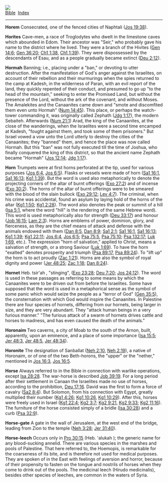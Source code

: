 [![](../../cdshop/ithlogo.png)](../../index)  
[Bible](../index)  [Index](index) 

------------------------------------------------------------------------

<span id="000">**Horem**</span> Consecrated, one of the fenced cities of
Naphtali ([Jos 19:38](../kjv/jos019.htm#038)).

<span id="001">**Horites**</span> Cave-men, a race of Troglodytes who
dwelt in the limestone caves which abounded in Edom. Their ancestor was
"Seir," who probably gave his name to the district where he lived. They
were a branch of the Hivites ([Gen 14:6](../kjv/gen014.htm#006); [Gen
36:20](../kjv/gen036.htm#020); [Ch1 1:38](../kjv/ch1001.htm#038), [Ch1
1:39](../kjv/ch1001.htm#039)). They were dispossessed by the descendants
of Esau, and as a people gradually became extinct ([Deu
2:12](../kjv/deu002.htm#012)).

<span id="002">**Hormah**</span> Banning; i.e., placing under a "ban,"
or devoting to utter destruction. After the manifestation of God's anger
against the Israelites, on account of their rebellion and their
murmurings when the spies returned to the camp at Kadesh, in the
wilderness of Paran, with an evil report of the land, they quickly
repented of their conduct, and presumed to go up "to the head of the
mountain," seeking to enter the Promised Land, but without the presence
of the Lord, without the ark of the covenant, and without Moses. The
Amalekites and the Canaanites came down and "smote and discomfited them
even unto Hormah" ([Num 14:45](../kjv/num014.htm#045)). This place, or
perhaps the watch-tower commanding it, was originally called Zephath
([Jdg 1:17](../kjv/jdg001.htm#017)), the modern Sebaiteh. Afterwards
([Num 21:1](../kjv/num021.htm#001)) Arad, the king of the Canaanites, at
the close of the wanderings, when the Israelites were a second time
encamped at Kadesh, "fought against them, and took some of them
prisoners." But Israel vowed a vow unto the Lord utterly to destroy the
cities of the Canaanites; they "banned" them, and hence the place was
now called Hormah. But this "ban" was not fully executed till the time
of Joshua, who finally conquered the king of this district, so that the
ancient name Zephath became "Hormah" ([Jos
12:14](../kjv/jos012.htm#014); [Jdg 1:17](../kjv/jdg001.htm#017)).

<span id="003">**Horn**</span> Trumpets were at first horns perforated
at the tip, used for various purposes ([Jos 6:4](../kjv/jos006.htm#004),
[Jos 6:5](../kjv/jos006.htm#005)). Flasks or vessels were made of horn
([Sa1 16:1](../kjv/sa1016.htm#001), [Sa1 16:13](../kjv/sa1016.htm#013);
[Kg1 1:39](../kjv/kg1001.htm#039)). But the word is used also
metaphorically to denote the projecting corners of the altar of burnt
offerings ([Exo 27:2](../kjv/exo027.htm#002)) and of incense ([Exo
30:2](../kjv/exo030.htm#002)). The horns of the altar of burnt offerings
were to be smeared with the blood of the slain bullock ([Exo
29:12](../kjv/exo029.htm#012); [Lev 4:7](../kjv/lev004.htm#007)). The
criminal, when his crime was accidental, found an asylum by laying hold
of the horns of the altar ([Kg1 1:50](../kjv/kg1001.htm#050); [Kg1
2:28](../kjv/kg1002.htm#028)). The word also denotes the peak or summit
of a hill ([Isa 5:1](../kjv/isa005.htm#001), where the word "hill" is
the rendering of the same Hebrew word). This word is used metaphorically
also for strength ([Deu 33:17](../kjv/deu033.htm#017)) and honour ([Job
16:15](../kjv/job016.htm#015); [Lam 2:3](../kjv/lam002.htm#003)). Horns
are emblems of power, dominion, glory, and fierceness, as they are the
chief means of attack and defense with the animals endowed with them
([Dan 8:5](../kjv/dan008.htm#005), [Dan 8:9](../kjv/dan008.htm#009);
[Sa1 2:1](../kjv/sa1002.htm#001); [Sa1 16:1](../kjv/sa1016.htm#001),
[Sa1 16:13](../kjv/sa1016.htm#013); [Kg1 1:39](../kjv/kg1001.htm#039);
[Kg1 22:11](../kjv/kg1022.htm#011); [Jos 6:4](../kjv/jos006.htm#004),
[Jos 6:5](../kjv/jos006.htm#005); [Psa 75:5](../kjv/psa075.htm#005),
[Psa 75:10](../kjv/psa075.htm#010); [Psa 132:17](../kjv/psa132.htm#017);
[Luk 1:69](../kjv/luk001.htm#069), etc.). The expression "horn of
salvation," applied to Christ, means a salvation of strength, or a
strong Saviour ([Luk 1:69](../kjv/luk001.htm#069)). To have the horn
"exalted" denotes prosperity and triumph ([Psa
89:17](../kjv/psa089.htm#017), [Psa 89:24](../kjv/psa089.htm#024)). To
"lift up" the horn is to act proudly ([Zac
1:21](../kjv/zac001.htm#021)). Horns are also the symbol of royal
dignity and power ([Jer 48:25](../kjv/jer048.htm#025); [Zac
1:18](../kjv/zac001.htm#018); [Dan 8:24](../kjv/dan008.htm#024)).

<span id="004">**Hornet**</span> Heb. tsir'ah , "stinging", ([Exo
23:28](../kjv/exo023.htm#028); [Deu 7:20](../kjv/deu007.htm#020); [Jos
24:12](../kjv/jos024.htm#012)). The word is used in these passages as
referring to some means by which the Canaanites were to be driven out
from before the Israelites. Some have supposed that the word is used in
a metaphorical sense as the symbol of some panic which would seize the
people as a "terror of God" ([Gen 35:5](../kjv/gen035.htm#005)), the
consternation with which God would inspire the Canaanites. In Palestine
there are four species of hornets, differing from our hornets, being
larger in size, and they are very abundant. They "attack human beings in
a very furious manner." "The furious attack of a swarm of hornets drives
cattle and horses to madness, and has even caused the death of the
animals."

<span id="005">**Horonaim**</span> Two caverns, a city of Moab to the
south of the Arnon, built, apparently, upon an eminence, and a place of
some importance ([Isa 15:5](../kjv/isa015.htm#005); [Jer
48:3](../kjv/jer048.htm#003), [Jer 48:5](../kjv/jer048.htm#005), [Jer
48:34](../kjv/jer048.htm#034)).

<span id="006">**Horonite**</span> The designation of Sanballat ([Neh
2:10](../kjv/neh002.htm#010), [Neh 2:19](../kjv/neh002.htm#019)), a
native of Horonaim, or of one of the two Beth-horons, the "upper" or the
"nether," mentioned in [Jos 16:3](../kjv/jos016.htm#003), [Jos
16:5](../kjv/jos016.htm#005).

<span id="007">**Horse**</span> Always referred to in the Bible in
connection with warlike operations, except [Isa
28:28](../kjv/isa028.htm#028). The war-horse is described [Job
39:19](../kjv/job039.htm#019). For a long period after their settlement
in Canaan the Israelites made no use of horses, according to the
prohibition, [Deu 17:16](../kjv/deu017.htm#016). David was the first to
form a force of cavalry ([Sa2 8:4](../kjv/sa2008.htm#004)). But Solomon,
from his connection with Egypt, greatly multiplied their number ([Kg1
4:26](../kjv/kg1004.htm#026); [Kg1 10:26](../kjv/kg1010.htm#026), [Kg1
10:29](../kjv/kg1010.htm#029)). After this, horses were freely used in
Israel ([Kg1 22:4](../kjv/kg1022.htm#004); [Kg2
3:7](../kjv/kg2003.htm#007); [Kg2 9:21](../kjv/kg2009.htm#021), [Kg2
9:33](../kjv/kg2009.htm#033); [Kg2 11:16](../kjv/kg2011.htm#016)). The
furniture of the horse consisted simply of a bridle ([Isa
30:28](../kjv/isa030.htm#028)) and a curb ([Psa
32:9](../kjv/psa032.htm#009)).

<span id="008">**Horse-gate**</span> A gate in the wall of Jerusalem, at
the west end of the bridge, leading from Zion to the temple ([Neh
3:28](../kjv/neh003.htm#028); [Jer 31:40](../kjv/jer031.htm#040)).

<span id="009">**Horse-leech**</span> Occurs only in [Pro
30:15](../kjv/pro030.htm#015) (Heb. 'alukah ); the generic name for any
blood-sucking annelid. There are various species in the marshes and
pools of Palestine. That here referred to, the Hoemopis, is remarkable
for the coarseness of its bite, and is therefore not used for medical
purposes. They are spoken of in the East with feelings of aversion and
horror, because of their propensity to fasten on the tongue and nostrils
of horses when they come to drink out of the pools. The medicinal leech
(Hirudo medicinalis), besides other species of leeches, are common in
the waters of Syria.
